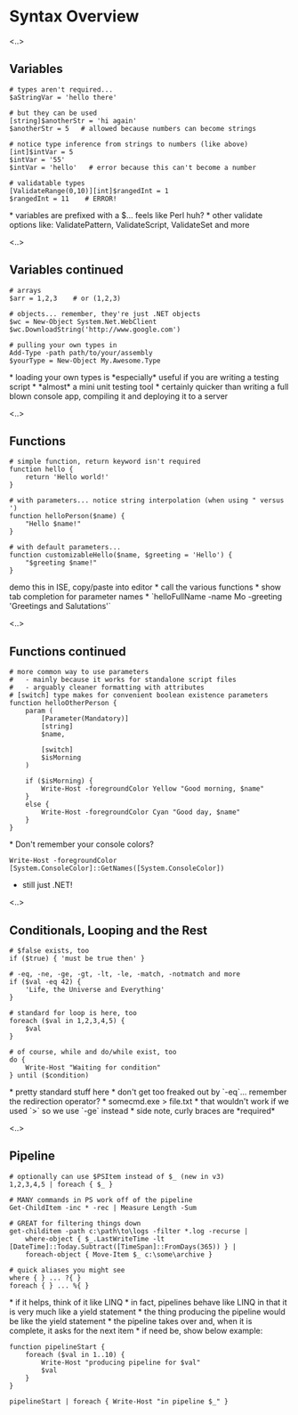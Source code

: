 # Syntax Overview

<..>

## Variables

    # types aren't required...
    $aStringVar = 'hello there'

    # but they can be used
    [string]$anotherStr = 'hi again'
    $anotherStr = 5   # allowed because numbers can become strings

    # notice type inference from strings to numbers (like above)
    [int]$intVar = 5
    $intVar = '55'
    $intVar = 'hello'   # error because this can't become a number

    # validatable types
    [ValidateRange(0,10)][int]$rangedInt = 1
    $rangedInt = 11    # ERROR!

<aside class="notes" data-markdown>
  * variables are prefixed with a $... feels like Perl huh?
  * other validate options like: ValidatePattern, ValidateScript, ValidateSet and more
</aside>

<..>

## Variables continued

    # arrays
    $arr = 1,2,3    # or (1,2,3)

    # objects... remember, they're just .NET objects
    $wc = New-Object System.Net.WebClient
    $wc.DownloadString('http://www.google.com')

    # pulling your own types in
    Add-Type -path path/to/your/assembly
    $yourType = New-Object My.Awesome.Type

<aside class="notes" data-markdown>
  * loading your own types is *especially* useful if you are writing a testing script
  * *almost* a mini unit testing tool
  * certainly quicker than writing a full blown console app, compiling it and deploying it to a server
</aside>

<..>

## Functions

    # simple function, return keyword isn't required
    function hello {
        return 'Hello world!'
    }

    # with parameters... notice string interpolation (when using " versus ')
    function helloPerson($name) {
        "Hello $name!"
    }

    # with default parameters...
    function customizableHello($name, $greeting = 'Hello') {
        "$greeting $name!"
    }

<aside class="notes" data-markdown>
  demo this in ISE, copy/paste into editor
  * call the various functions
  * show tab completion for parameter names
  * `helloFullName -name Mo -greeting 'Greetings and Salutations'`
</aside>

<..>

## Functions continued

    # more common way to use parameters
    #   - mainly because it works for standalone script files
    #   - arguably cleaner formatting with attributes
    # [switch] type makes for convenient boolean existence parameters
    function helloOtherPerson {
        param (
            [Parameter(Mandatory)]
            [string]
            $name,

            [switch]
            $isMorning
        )

        if ($isMorning) {
            Write-Host -foregroundColor Yellow "Good morning, $name"
        }
        else {
            Write-Host -foregroundColor Cyan "Good day, $name"
        }
    }

<aside class="notes" data-markdown>
  * Don't remember your console colors?

    Write-Host -foregroundColor
    [System.ConsoleColor]::GetNames([System.ConsoleColor])

  * still just .NET!
</aside>

<..>

## Conditionals, Looping and the Rest

    # $false exists, too
    if ($true) { 'must be true then' }

    # -eq, -ne, -ge, -gt, -lt, -le, -match, -notmatch and more
    if ($val -eq 42) {
        'Life, the Universe and Everything'
    }

    # standard for loop is here, too
    foreach ($val in 1,2,3,4,5) {
        $val
    }

    # of course, while and do/while exist, too
    do {
        Write-Host "Waiting for condition"
    } until ($condition)

<aside class="notes" data-markdown>
    * pretty standard stuff here
    * don't get too freaked out by `-eq`... remember the redirection operator?
      * somecmd.exe > file.txt
      * that wouldn't work if we used `>` so we use `-ge` instead
    * side note, curly braces are *required*
</aside>

<..>

## Pipeline

    # optionally can use $PSItem instead of $_ (new in v3)
    1,2,3,4,5 | foreach { $_ }

    # MANY commands in PS work off of the pipeline
    Get-ChildItem -inc * -rec | Measure Length -Sum

    # GREAT for filtering things down
    get-childitem -path c:\path\to\logs -filter *.log -recurse |
        where-object { $_.LastWriteTime -lt [DateTime]::Today.Subtract([TimeSpan]::FromDays(365)) } |
        foreach-object { Move-Item $_ c:\some\archive }

    # quick aliases you might see
    where { } ... ?{ }
    foreach { } ... %{ }

<aside class="notes" data-markdown>
  * if it helps, think of it like LINQ
    * in fact, pipelines behave like LINQ in that it is very much like a yield statement
    * the thing producing the pipeline would be like the yield statement
    * the pipeline takes over and, when it is complete, it asks for the next item
    * if need be, show below example:

    function pipelineStart {
        foreach ($val in 1..10) {
            Write-Host "producing pipeline for $val"
            $val
        }
    }

    pipelineStart | foreach { Write-Host "in pipeline $_" }
</aside>
